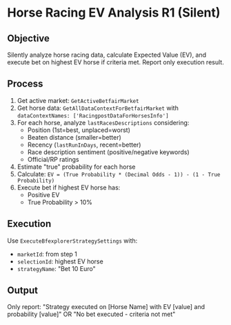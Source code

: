 # Horse Racing EV Analysis R1 (Silent)

## Objective
Silently analyze horse racing data, calculate Expected Value (EV), and execute bet on highest EV horse if criteria met. Report only execution result.

## Process
1. Get active market: `GetActiveBetfairMarket`
2. Get horse data: `GetAllDataContextForBetfairMarket` with `dataContextNames: ['RacingpostDataForHorsesInfo']`
3. For each horse, analyze `lastRacesDescriptions` considering:
   - Position (1st=best, unplaced=worst)
   - Beaten distance (smaller=better)
   - Recency (`lastRunInDays`, recent=better)
   - Race description sentiment (positive/negative keywords)
   - Official/RP ratings
4. Estimate "true" probability for each horse
5. Calculate: `EV = (True Probability * (Decimal Odds - 1)) - (1 - True Probability)`
6. Execute bet if highest EV horse has:
   - Positive EV
   - True Probability > 10%

## Execution
Use `ExecuteBfexplorerStrategySettings` with:
- `marketId`: from step 1
- `selectionId`: highest EV horse 
- `strategyName`: "Bet 10 Euro"

## Output
Only report: "Strategy executed on [Horse Name] with EV [value] and probability [value]" OR "No bet executed - criteria not met"

